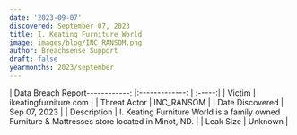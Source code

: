 ```yaml
---
date: '2023-09-07'
discovered: September 07, 2023
title: I. Keating Furniture World
image: images/blog/INC_RANSOM.png
author: Breachsense Support
draft: false
yearmonths: 2023/september
---
```


| Data Breach Report------------:     |:-------------:    | :-----:|
| Victim      | ikeatingfurniture.com      | 
| Threat Actor      | INC_RANSOM      | 
| Date Discovered      | Sep 07, 2023      | 
| Description      | I. Keating Furniture World is a family owned Furniture & Mattresses store located in Minot, ND.      | 
| Leak Size      | Unknown      | 


